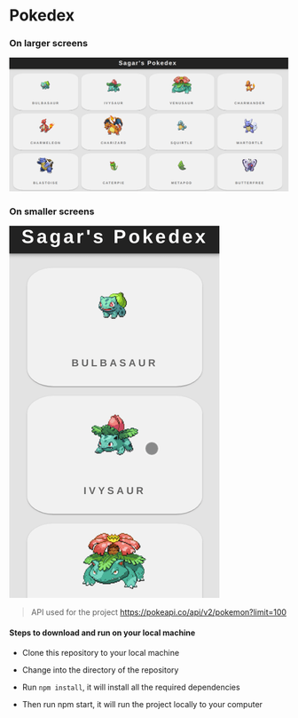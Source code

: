 # Pokedex

### On larger screens

![Pokedex Computer size](./src/gifs/poke1.gif)

### On smaller screens

![Pokedex mobile size](./src/gifs/poke2.gif)

> API used for the project
> <https://pokeapi.co/api/v2/pokemon?limit=100>

#### Steps to download and run on your local machine

- Clone this repository to your local machine

- Change into the directory of the repository

- Run `npm install`, it will install all the required dependencies

- Then run npm start, it will run the project locally to your computer
